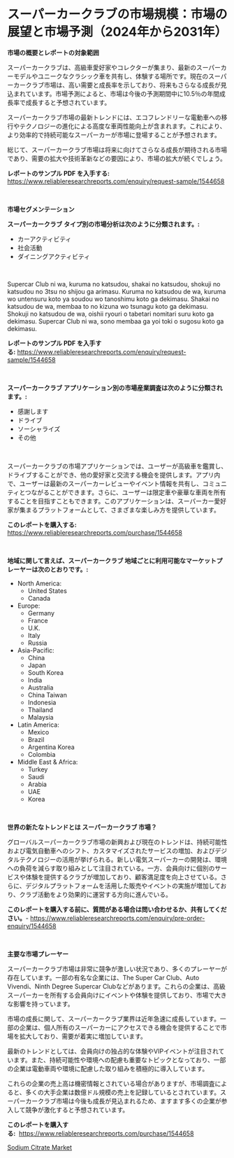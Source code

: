 <p><h1>スーパーカークラブの市場規模：市場の展望と市場予測（2024年から2031年）</h1></p><p><strong>市場の概要とレポートの対象範囲</strong></p>
<p><p>スーパーカークラブは、高級車愛好家やコレクターが集まり、最新のスーパーカーモデルやユニークなクラシック車を共有し、体験する場所です。現在のスーパーカークラブ市場は、高い需要と成長率を示しており、将来もさらなる成長が見込まれています。市場予測によると、市場は今後の予測期間中に10.5％の年間成長率で成長すると予想されています。</p><p>スーパーカークラブ市場の最新トレンドには、エコフレンドリーな電動車への移行やテクノロジーの進化による高度な車両性能向上が含まれます。これにより、より効率的で持続可能なスーパーカーが市場に登場することが予想されます。</p><p>総じて、スーパーカークラブ市場は将来に向けてさらなる成長が期待される市場であり、需要の拡大や技術革新などの要因により、市場の拡大が続くでしょう。</p></p>
<p><strong>レポートのサンプル PDF を入手する:</strong> <a href="https://www.reliableresearchreports.com/enquiry/request-sample/1544658">https://www.reliableresearchreports.com/enquiry/request-sample/1544658</a></p>
<p>&nbsp;</p>
<p><strong>市場セグメンテーション</strong></p>
<p><strong>スーパーカークラブ タイプ別の市場分析は次のように分類されます。:</strong></p>
<p><ul><li>カーアクティビティ</li><li>社会活動</li><li>ダイニングアクティビティ</li></ul></p>
<p>&nbsp;</p>
<p><p>Supercar Club ni wa, kuruma no katsudou, shakai no katsudou, shokuji no katsudou no 3tsu no shijou ga arimasu. Kuruma no katsudou de wa, kuruma wo untensuru koto ya soudou wo tanoshimu koto ga dekimasu. Shakai no katsudou de wa, membaa to no kizuna wo tsunagu koto ga dekimasu. Shokuji no katsudou de wa, oishii ryouri o tabetari nomitari suru koto ga dekimasu. Supercar Club ni wa, sono membaa ga yoi toki o sugosu koto ga dekimasu.</p></p>
<p><strong>レポートのサンプル PDF を入手する:</strong>&nbsp;<a href="https://www.reliableresearchreports.com/enquiry/request-sample/1544658">https://www.reliableresearchreports.com/enquiry/request-sample/1544658</a></p>
<p>&nbsp;</p>
<p><strong> スーパーカークラブ アプリケーション別の市場産業調査は次のように分類されます。:</strong></p>
<p><ul><li>感謝します</li><li>ドライブ</li><li>ソーシャライズ</li><li>その他</li></ul></p>
<p>&nbsp;</p>
<p><p>スーパーカークラブの市場アプリケーションでは、ユーザーが高級車を鑑賞し、ドライブすることができ、他の愛好家と交流する機会を提供します。アプリ内で、ユーザーは最新のスーパーカーレビューやイベント情報を共有し、コミュニティとつながることができます。さらに、ユーザーは限定車や豪華な車両を所有することを目指すこともできます。このアプリケーションは、スーパーカー愛好家が集まるプラットフォームとして、さまざまな楽しみ方を提供しています。</p></p>
<p><strong>このレポートを購入する:</strong>&nbsp; <a href="https://www.reliableresearchreports.com/purchase/1544658">https://www.reliableresearchreports.com/purchase/1544658</a></p>
<p>&nbsp;</p>
<p><strong>地域に関して言えば、スーパーカークラブ 地域ごとに利用可能なマーケットプレーヤーは次のとおりです。:</strong></p>
<p><ul>
    <li>
        North America:
        <ul>
            <li>United States</li>
            <li>Canada</li>
        </ul>
    </li>
    <li>
        Europe:
        <ul>
            <li>Germany</li>
            <li>France</li>
            <li>U.K.</li>
            <li>Italy</li>
            <li>Russia</li>
        </ul>
    </li>
    <li>
        Asia-Pacific:
        <ul>
            <li>China</li>
            <li>Japan</li>
            <li>South Korea</li>
            <li>India</li>
            <li>Australia</li>
            <li>China Taiwan</li>
            <li>Indonesia</li>
            <li>Thailand</li>
            <li>Malaysia</li>
        </ul>
    </li>
    <li>
        Latin America:
        <ul>
            <li>Mexico</li>
            <li>Brazil</li>
            <li>Argentina Korea</li>
            <li>Colombia</li>
        </ul>
    </li>
    <li>
        Middle East & Africa:
        <ul>
            <li>Turkey</li>
            <li>Saudi</li>
            <li>Arabia</li>
            <li>UAE</li>
            <li>Korea</li>
        </ul>
    </li>
    </ul></p>
<p>&nbsp;</p>
<p><strong>世界の新たなトレンドとは スーパーカークラブ 市場？</strong></p>
<p><p>グローバルスーパーカークラブ市場の新興および現在のトレンドは、持続可能性および電気自動車へのシフト、カスタマイズされたサービスの増加、およびデジタルテクノロジーの活用が挙げられる。新しい電気スーパーカーの開発は、環境への負荷を減らす取り組みとして注目されている。一方、会員向けに個別のサービスや体験を提供するクラブが増加しており、顧客満足度を向上させている。さらに、デジタルプラットフォームを活用した販売やイベントの実施が増加しており、クラブ活動をより効果的に運営する方向に進んでいる。</p></p>
<p><strong>このレポートを購入する前に、質問がある場合は問い合わせるか、共有してください。</strong>- <a href="https://www.reliableresearchreports.com/enquiry/pre-order-enquiry/1544658">https://www.reliableresearchreports.com/enquiry/pre-order-enquiry/1544658</a></p>
<p>&nbsp;</p>
<p><strong>主要な市場プレーヤー</strong></p>
<p><p>スーパーカークラブ市場は非常に競争が激しい状況であり、多くのプレーヤーが存在しています。一部の有名な企業には、The Super Car Club、Auto Vivendi、Ninth Degree Supercar Clubなどがあります。これらの企業は、高級スーパーカーを所有する会員向けにイベントや体験を提供しており、市場で大きな影響を持っています。</p><p>市場の成長に関して、スーパーカークラブ業界は近年急速に成長しています。一部の企業は、個人所有のスーパーカーにアクセスできる機会を提供することで市場を拡大しており、需要が着実に増加しています。</p><p>最新のトレンドとしては、会員向けの独占的な体験やVIPイベントが注目されています。また、持続可能性や環境への配慮も重要なトピックとなっており、一部の企業は電動車両や環境に配慮した取り組みを積極的に導入しています。</p><p>これらの企業の売上高は機密情報とされている場合がありますが、市場調査によると、多くの大手企業は数億ドル規模の売上を記録しているとされています。スーパーカークラブ市場は今後も成長が見込まれるため、ますます多くの企業が参入して競争が激化すると予想されています。</p></p>
<p><strong>このレポートを購入する:</strong>&nbsp;&nbsp;<a href="https://www.reliableresearchreports.com/purchase/1544658">https://www.reliableresearchreports.com/purchase/1544658</a></p>
<p><p><a href="https://noble-drawer-34c.notion.site/Decoding-the-Sodium-Citrate-Market-A-Deep-Dive-into-the-Latest-Market-Trends-Market-Segmentation--e3358df9f5dc4a98950eb2a1c5cf7945">Sodium Citrate Market</a></p></p>
